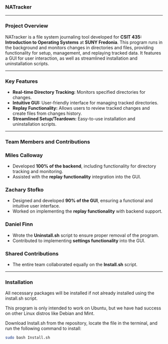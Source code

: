 ### NATracker

---

### Project Overview
NATracker is a file system journaling tool developed for **CSIT 435: Introduction to Operating Systems** at **SUNY Fredonia**. This program runs in the background and monitors changes in directories and files, providing functionality for setup, management, and replaying tracked data. It features a GUI for user interaction, as well as streamlined installation and uninstallation scripts.

---

### Key Features
- **Real-time Directory Tracking:** Monitors specified directories for changes.
- **Intuitive GUI:** User-friendly interface for managing tracked directories.
- **Replay Functionality:** Allows users to review tracked changes and create files from changes history. 
- **Streamlined Setup/Teardown:** Easy-to-use installation and uninstallation scripts.

---

### Team Members and Contributions

### Miles Calloway
- Developed **100% of the backend**, including functionality for directory tracking and monitoring.
- Assisted with the **replay functionality** integration into the GUI.

### Zachary Stofko
- Designed and developed **90% of the GUI**, ensuring a functional and intuitive user interface.
- Worked on implementing the **replay functionality** with backend support.

### Daniel Finn
- Wrote the **Uninstall.sh** script to ensure proper removal of the program.
- Contributed to implementing **settings functionality** into the GUI.

### Shared Contributions
- The entire team collaborated equally on the **Install.sh** script.

---

### Installation
All necessary packages will be installed if not already installed using the install.sh script.

This program is only intended to work on Ubuntu, but we have had success on other Linux distros like Debian and Mint.

Download Install.sh from the repository, locate the file in the terminal, and run the following command to install:
```bash
sudo bash Install.sh
